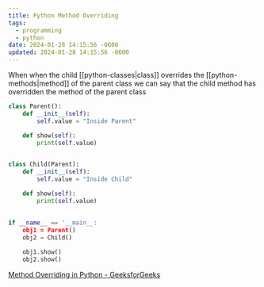 ```yaml
---
title: Python Method Overriding
tags:
  - programming
  - python
date: 2024-01-28 14:15:56 -0600
updated: 2024-01-28 14:15:56 -0600
---
```


When when the child [[python-classes|class]] overrides the [[python-methods|method]] of the parent class we can say that the child method has overridden the method of the parent class

````python
class Parent():
	def __init__(self):
		self.value = "Inside Parent"

	def show(self):
		print(self.value)
		

class Child(Parent):
	def __init__(self):
		self.value = "Inside Child"

	def show(self):
		print(self.value)
		
		
if __name__ == '__main__:
	obj1 = Parent()
	obj2 = Child()

	obj1.show()
	obj2.show()
````

[Method Overriding in Python - GeeksforGeeks](https://www.geeksforgeeks.org/method-overriding-in-python/)
